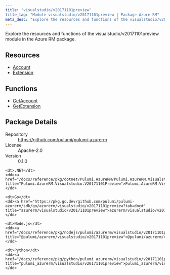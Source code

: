 ```yaml
---
title: "visualstudio/v20171101preview"
title_tag: "Module visualstudio/v20171101preview | Package Azure RM"
meta_desc: "Explore the resources and functions of the visualstudio/v20171101preview module in the Azure RM package."
---
```


<!-- WARNING: this file was generated by Pulumi Docs Generator. -->
<!-- Do not edit by hand unless you're certain you know what you are doing! -->

Explore the resources and functions of the visualstudio/v20171101preview module in the Azure RM package.

<h2 id="resources">Resources</h2>
<ul class="api">
    <li><a href="account" title="Account"><span class="symbol resource"></span>Account</a></li>
    <li><a href="extension" title="Extension"><span class="symbol resource"></span>Extension</a></li>
</ul>

<h2 id="functions">Functions</h2>
<ul class="api">
    <li><a href="getaccount" title="GetAccount"><span class="symbol function"></span>GetAccount</a></li>
    <li><a href="getextension" title="GetExtension"><span class="symbol function"></span>GetExtension</a></li>
</ul>

<h2 id="package-details">Package Details</h2>
<dl class="package-details">
	<dt>Repository</dt>
	<dd><a href="https://github.com/pulumi/pulumi-azurerm">https://github.com/pulumi/pulumi-azurerm</a></dd>
	<dt>License</dt>
	<dd>Apache-2.0</dd>
	<dt>Version</dt>
	<dd>0.1.0</dd>
</dl>



<dl class="tabular">

    <dt>.NET</dt>
    <dd><a href="/docs/reference/pkg/dotnet/Pulumi.AzureRM/Pulumi.AzureRM.Visualstudio.V20171101Preview.html" title="Pulumi.AzureRM.Visualstudio.V20171101Preview">Pulumi.AzureRM.Visualstudio.V20171101Preview</a></dd>

    <dt>Go</dt>
    <dd><a href="https://pkg.go.dev/github.com/pulumi/pulumi-azurerm/sdk/go/azurerm/visualstudio/v20171101preview?tab=doc#" title="azurerm/visualstudio/v20171101preview">azurerm/visualstudio/v20171101preview</a></dd>

    <dt>Node.js</dt>
    <dd><a href="/docs/reference/pkg/nodejs/pulumi/azurerm/visualstudio/v20171101preview/#" title="@pulumi/azurerm/visualstudio/v20171101preview">@pulumi/azurerm/visualstudio/v20171101preview</a></dd>

    <dt>Python</dt>
    <dd><a href="/docs/reference/pkg/python/pulumi_azurerm/visualstudio/v20171101preview" title="pulumi_azurerm/visualstudio/v20171101preview">pulumi_azurerm/visualstudio/v20171101preview</a></dd>

</dl>

